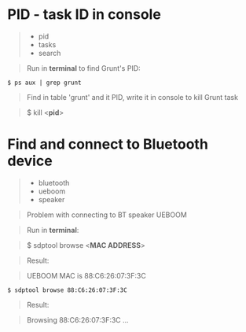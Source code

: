 # PID - task ID in console

>* pid
>* tasks
>* search

>Run in **terminal** to find Grunt's PID:

```console
$ ps aux | grep grunt
```

>Find in table 'grunt' and it PID, write it in console to kill Grunt task

>$ kill <**pid**>





# Find and connect to Bluetooth device

>* bluetooth
>* ueboom
>* speaker

>Problem with connecting to BT speaker UEBOOM

>Run in **terminal**:

>$ sdptool browse <**MAC ADDRESS**>

>Result:

>UEBOOM MAC is 88:C6:26:07:3F:3C

```console
$ sdptool browse 88:C6:26:07:3F:3C
```

>Result:

>Browsing 88:C6:26:07:3F:3C ...


